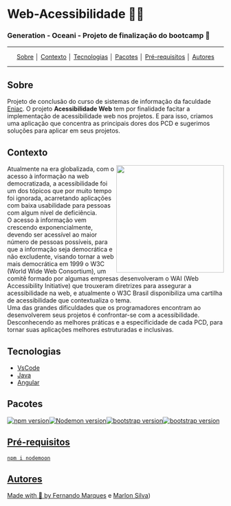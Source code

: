 # Web-Acessibilidade :man_student:

### Generation - **Oceani** - Projeto de finalização do bootcamp :rocket: 
---
<p align = "center">
<a align href = "#Sobre">Sobre</a> │
<a align href = "#Contexto">Contexto</a> │
<a align href = "#Tecnologias">Tecnologias</a> │
<a align href = "#Pacotes">Pacotes</a> │
<a align href = "#Pré-requisitos">Pré-requisitos</a> │
<a align href = "#Autores">Autores</a>
</p>

---

## Sobre
Projeto de conclusão do curso de sistemas de informação da faculdade [Eniac](https://www.eniac.com.br/). O projeto **Acessibilidade Web** tem por finalidade facitar a implementação de acessibilidade web nos projetos. E para isso, criamos uma aplicação que concentra as principais dores dos PCD e sugerimos soluções para aplicar em seus projetos.<br>
 

## Contexto
<img src="https://i.imgur.com/rNzv2Ip.jpg" alt="" width ="250" align="right" padding="250"/>


Atualmente na era  globalizada, com o acesso à informação na web democratizada, a acessibilidade foi um dos tópicos que por muito tempo foi ignorada, acarretando aplicações com baixa usabilidade para pessoas com algum nível de deficiência.
 <br>
O acesso à informação vem crescendo exponencialmente, devendo ser acessível ao maior número de pessoas possíveis, para que a informação seja democrática e não excludente, visando tornar a web mais democrática em 1999 o  W3C (World Wide Web Consortium), um comitê formado por algumas empresas desenvolveram o WAI (Web Accessibility Initiative) que trouxeram diretrizes para assegurar a acessibilidade na web, e atualmente o W3C Brasil disponibiliza uma cartilha de acessibilidade que contextualiza o tema.
 <br>
Uma das grandes dificuldades que os programadores encontram ao desenvolverem seus projetos é confrontar-se com a acessibilidade. Desconhecendo as melhores práticas e a especificidade de cada PCD, para tornar suas aplicações melhores estruturadas e inclusivas.


## Tecnologias
- [VsCode](https://code.visualstudio.com/download)
- [Java](https://www.java.com/pt-BR/download/manual.jsp)
- [Angular](https://angular.io/)

## Pacotes

<a href="https://www.npmjs.com/"><img alt="npm version" src="https://img.shields.io/badge/npm-6.14.6-yellow"><a href="https://www.npmjs.com/package/nodemon"><img alt="Nodemon version" src="https://img.shields.io/badge/nodemon-2.0.6-yellow"></a><a href="https://getbootstrap.com.br/docs/4.1/getting-started/introduction/"><img alt="bootstrap version" src="https://img.shields.io/badge/bootstrap-4.1-yellow"><a href="https://angular.io/"><img alt="bootstrap version" src="https://img.shields.io/badge/angular-12.2.6-yellow">

## Pré-requisitos

    npm i nodemoon
    


## Autores
Made with :purple_heart: by [Fernando Marques](https://www.linkedin.com/in/fernando-pozo-marques-junior/) e [Marlon Silva](https://www.linkedin.com/in/marlon-silva-43075a184/))
